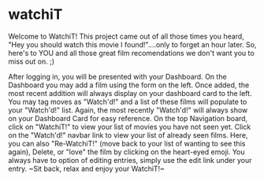 # watchiT
Welcome to WatchiT! 
This project came out of all those times you heard, "Hey you should watch this movie I found!"....only to forget an hour later.
So, here's to YOU and all those great film recomendations we don't want you to miss out on. ;)

After logging in, you will be presented with your Dashboard. 
On the Dashboard you may add a film using the form on the left. 
Once added, the most recent addition will always display on your dashboard card to the left.
You may tag moves as "Watch'd!" and a list of these films will populate to your "Watch'd!" list. 
Again, the most recently "Watch'd!" will always show on your Dashboard Card for easy reference.
On the top Navigation board, click on "WatchiT!" to view your list of movies you have not seen yet. 
Click on the "Watch'd!" navbar link to view your list of already seen films.
Here, you can also "Re-WatchiT!" (move back to your list of wanting to see this again), Delete, or "love" the film by clicking on the heart-eyed emoji.
You always have to option of editing entries, simply use the edit link under your entry. 
~Sit back, relax and enjoy your WatchiT!~
